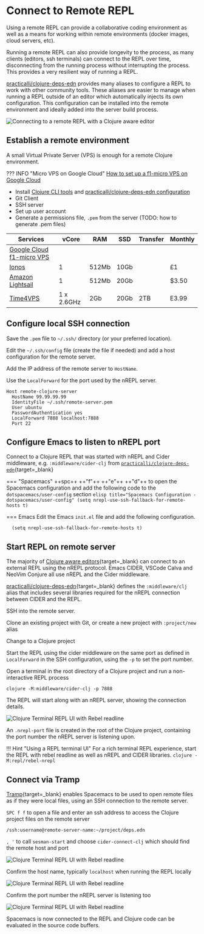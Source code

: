 # Connect to Remote REPL

Using a remote REPL can provide a collaborative coding environment as well as a means for working within remote environments (docker images, cloud servers, etc).

Running a remote REPL can also provide longevity to the process, as many clients (editors, ssh terminals) can connect to the REPL over time, disconnecting from the running process without interrupting the process.  This provides a very resilient way of running a REPL.

[practicalli/clojure-deps-edn](https://practical.li/clojure/clojure-cli/install/community-tools.html) provides many aliases to configure a REPL to work with other community tools.  These aliases are easier to manage when running a REPL outside of an editor which automatically injects its own configuration.  This configuration can be installed into the remote environment and ideally added into the server build process.

![Connecting to a remote REPL with a Clojure aware editor](https://raw.githubusercontent.com/practicalli/graphic-design/live/clojure/clojure-remote-repl-terminal-editor.png)


## Establish a remote environment

A small Virtual Private Server (VPS) is enough for a remote Clojure environment.

??? INFO "Micro VPS on Google Cloud"
    [How to set up a f1-micro VPS on Google Cloud](https://medium.com/@hbmy289/how-to-set-up-a-free-micro-vps-on-google-cloud-platform-bddee893ac09)

* Install [Clojure CLI tools](https://practical.li/clojure/clojure-cli/install/) and [practicalli/clojure-deps-edn configuration](https://practical.li/clojure/clojure-cli/install/community-tools.html)
* Git Client
* SSH server
* Set up user account
* Generate a permissions file, `.pem` from the server (TODO: how to generate .pem files)

| Services                                                           | vCore      | RAM   | SSD  | Transfer | Monthly |
|--------------------------------------------------------------------|------------|-------|------|----------|---------|
| [Google Cloud f1-micro VPS](https://cloud.google.com/compute/docs) |            |       |      |          |         |
| [Ionos](https://www.ionos.co.uk/servers/vps)                       | 1          | 512Mb | 10Gb |          | £1      |
| [Amazon Lightsail](https://aws.amazon.com/lightsail/)              | 1          | 512Mb | 20Gb |          | $3.50   |
| [Time4VPS](https://www.time4vps.com/linux-vps/)                    | 1 x 2.6GHz | 2Gb   | 20Gb | 2TB      | E3.99   |


## Configure local SSH connection

Save the `.pem` file to `~/.ssh/` directory (or your preferred location).

Edit the `~/.ssh/config` file (create the file if needed) and add a host configuration for the remote server.

Add the IP address of the remote server to `HostName`.

Use the `LocalForward` for the port used by the nREPL server.

```
Host remote-clojure-server
  HostName 99.99.99.99
  IdentityFile ~/.ssh/remote-server.pem
  User ubuntu
  PasswordAuthentication yes
  LocalForward 7888 localhost:7888
  Port 22
```


## Configure Emacs to listen to nREPL port

Connect to a Clojure REPL that was started with nREPL and Cider middleware, e.g. `:middleware/cider-clj` from [`practicalli/clojure-deps-edn`](http://practical.li/clojure/clojure-cli/install/community-tools.html){target=_blank}

=== "Spacemacs"
    ++spc++ ++"f"++ ++"e"++ ++"d"++ to open the Spacemacs configuration and add the following code to the `dotspacemacs/user-config` section
    ```elisp title="Spacemacs Configuration - dotspacemacs/user-config"
      (setq nrepl-use-ssh-fallback-for-remote-hosts t)
    ```

=== Emacs
    Edit the Emacs `init.el` file and add the following configuration.

```elisp
  (setq nrepl-use-ssh-fallback-for-remote-hosts t)
```


## Start REPL on remote server

The majority of [Clojure aware editors](https://practical.li/clojure/clojure-editors/){target=_blank} can connect to an external REPL using the nREPL protocol.  Emacs CIDER, VSCode Calva and NeoVim Conjure all use nREPL and the Cider middleware.

[practicalli/clojure-deps-edn](https://practical.li/clojure/clojure-cli/install/community-tools.html){target=_blank} defines the `:middleware/clj` alias that includes several libraries required for the nREPL connection between CIDER and the REPL.

SSH into the remote server.

Clone an existing project with Git, or create a new project with `:project/new` alias

Change to a Clojure project

Start the REPL using the cider middleware on the same port as defined in `LocalForward` in the SSH configuration, using the `-p` to set the port number.

Open a terminal in the root directory of a Clojure project and run a non-interactive REPL process

```shell
clojure -M:middleware/cider-clj -p 7888
```

The REPL will start along with an nREPL server, showing the connection details.

![Clojure Terminal REPL UI with Rebel readline](https://raw.githubusercontent.com/practicalli/graphic-design/live/editors/spacemacs/screenshots/clojure-repl-terminal-rebel-nrepl.png)

An `.nrepl-port` file is created in the root of the Clojure project, containing the port number the nREPL server is listening upon.


!!! Hint "Using a REPL terminal UI"
    For a rich terminal REPL experience, start the REPL with rebel readline as well as nREPL and CIDER libraries.
    ```
    clojure -M:repl/rebel-nrepl
    ```


## Connect via Tramp

[Tramp](https://www.emacswiki.org/emacs/TrampMode){target=_blank} enables Spacemacs to be used to open remote files as if they were local files, using an SSH connection to the remote server.

`SPC f f` to open a file and enter an ssh address to access the Clojure project files on the remote server

```
/ssh:username@remote-server-name:~/project/deps.edn
```

`, '` to call `sesman-start` and choose `cider-connect-clj` which should find the remote host and port

![Clojure Terminal REPL UI with Rebel readline](https://raw.githubusercontent.com/practicalli/graphic-design/live/editors/spacemacs/screenshots/spacemacs-clojure-cider-connect-clj.png)

Confirm the host name, typically `localhost` when running the REPL locally

![Clojure Terminal REPL UI with Rebel readline](https://raw.githubusercontent.com/practicalli/graphic-design/live/editors/spacemacs/screenshots/spacemacs-clojure-cider-connect-host.png)

Confirm the port number the nREPL server is listening too

![Clojure Terminal REPL UI with Rebel readline](https://raw.githubusercontent.com/practicalli/graphic-design/live/editors/spacemacs/screenshots/spacemacs-clojure-cider-connect-port.png)

Spacemacs is now connected to the REPL and Clojure code can be evaluated in the source code buffers.
